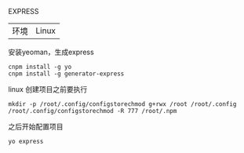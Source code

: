 EXPRESS

|      |       |
| ---- | ----- |
| 环境 | Linux |

安装yeoman，生成express

```
cnpm install -g yo
cnpm install -g generator-express
```

linux
创建项目之前要执行

```
mkdir -p /root/.config/configstorechmod g+rwx /root /root/.config /root/.config/configstorechmod -R 777 /root/.npm
```

之后开始配置项目

```
yo express
```
